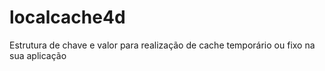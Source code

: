 # localcache4d
Estrutura de chave e valor para realização de cache temporário ou fixo na sua aplicação

